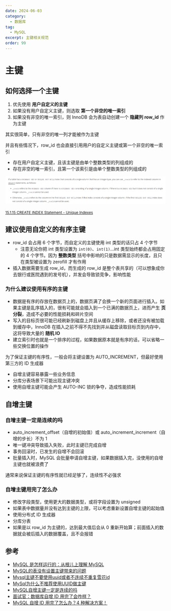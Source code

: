 ```yaml
---
date: 2024-06-03
category:
  - 数据库
tag:
  - MySQL
excerpt: 主键相关规范
order: 99
---
```


# 主键

## 如何选择一个主键

1. 优先使用 **用户自定义的主键**
2. 如果没有用户自定义主键，则选取 **第一个非空的唯一索引**
3. 如果没有非空的唯一索引，则 InnoDB 会为表自动创建一个 **隐藏列 row_id** 作为主键

其实很简单，只有非空的唯一列才能被作为主键

并且有些情况下，row_id 也会直接引用用户的自定义主键或第一个非空的唯一索引

- 存在用户自定义主键，且该主键是由单个整数类型的列组成的
- 存在非空的唯一索引，且第一个该索引是由单个整数类型的列组成的

![](./md.assets/unique_indexes.png)

<small>[15.1.15 CREATE INDEX Statement - Unique Indexes](https://dev.mysql.com/doc/refman/8.0/en/create-index.html)</small>

## 建议使用自定义的有序主键

- row_id 会占用 6 个字节，而自定义的主键使用 int 类型的话只占 4 个字节
  - 注意无论你把 int 类型设置为 `int(0)`、`int(1)`...int 类型始终都会占用固定的 4 个字节。因为 **整数类型** 括号中影响的只是数据需显示的长度，且只在类型被设置为 zerofill 才有作用
- 插入数据需要生成 row_id，而生成的 row_id 是整个表共享的（可以想象成你去银行或医院遇到的发号机），并发会导致锁竞争，影响性能

### 为什么建议使用有序的主键

- 数据是有序的存放在数据页上的，数据页满了会换一个新的页面进行插入。如果主键是乱序插入的，很有可能就会插入到一个已满的数据页上，进而产生 **页分裂**，造成不必要的性能损耗和碎片空间
- 写入的目标页很可能已经刷新到磁盘上并且从缓存上移除，或者还没有被加载到缓存中，InnoDB 在插入之前不得不先找到并从磁盘读取目标页到内存中，这将导致大量的 **随机 IO**
- 建立索引时也就是一个排序的过程，如果数据原本就是有序的话，可以省略一些交换位置的操作

为了保证主键的有序性，一般会将主键设置为 AUTO_INCREMENT，但最好使用第三方的 ID 生成器

- 自增主键容易暴露一些业务信息
- 分库分表场景下可能出现主键冲突
- 使用自增主键可能会产生 AUTO-INC 锁的争夺，造成性能损耗

## 自增主键

### 自增主键一定是连续的吗

- auto_increment_offset（自增的初始值）或 auto_increment_increment（自增的步长）不为 1
- 唯一键冲突导致插入失败，此时主键已完成自增
- 事务回滚时，已发生的自增不会回滚
- 批量插入时，MySQL 会批量申请自增主键，如果数据插入完，没使用的自增主键也就被浪费了

通常来说保证主键的有序性就已经足够了，连续性不必强求

### 自增主键用完了怎么办

- 修改字段类型，使用更大的数据类型，或将字段设置为 unsigned
- 如果表中数据量并没有达到主键的上限，可以考虑重新设置自增主键的起始值
- 使用分布式 ID 生成器
- 分库分表
- 如果是以 row_id 为主键的，达到最大值后会从 0 重新开始算；前面插入的数据就会被后插入的数据覆盖，且不会报错

## 参考

- [MySQL 是怎样运行的：从根儿上理解 MySQL](https://juejin.cn/book/6844733769996304392)
- [MySQL的表没有设置主键带来的问题](https://blog.csdn.net/user2025/article/details/115430396)
- [Mysql主键不要使用uuid或者不连续不重复雪花id](https://www.cnblogs.com/xiaobaicai12138/p/17833311.html)
- [MySql为什么不推荐使用UUID做主键](https://blog.csdn.net/chenwiehuang/article/details/123420278)
- [MySQL自增主键一定是连续的吗](https://javaguide.cn/database/mysql/mysql-auto-increment-primary-key-continuous.html)
- [面试官：数据库自增 ID 用完了会咋样？](https://juejin.cn/post/6984275678761844743)
- [MySQL 自增 ID 用完了怎么办？4 种解决方案！](https://xie.infoq.cn/article/2c7109ed4c4a82413ca43863e)
